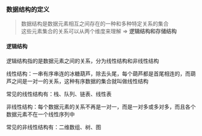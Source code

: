 ### 数据结构的定义
> 数据结构是数据元素相互之间存在的一种和多种特定关系的集合  
这些元素集合的关系可以从两个维度来理解 => **逻辑结构和存储结构**
#### 逻辑结构
逻辑结构指的是数据元素之间的关系，分为线性结构和非线性结构  
  
线性结构：一串有序串连的冰糖葫芦，除去头尾，每个葫芦都是首尾相连的，而葫芦之间是一对一的关系，这种有序数据的集合就叫做线性结构    
  
常见的线性结构有：栈、队列、链表、线性表  
  
非线性结构：每个数据元素的关系不再是一对一，而是一对多或多对多，而且各个数据元素不在一个线性序列中  
  
常见的非线性结构有：二维数组、树、图